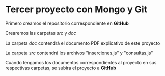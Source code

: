 # Tercer proyecto con Mongo y Git

Primero creamos el repositorio correspondiente  en **GitHub**

Crearemos las carpetas *src* y *doc*

La carpeta *doc* contendrá el documento PDF explicativo de este proyecto

La carpeta *src* contendrá los archivos "inserciones.js" y "consultas.js"

Cuando tengamos los documentos correspondientes al proyecto en sus respectivas carpetas, se subira el proyecto a **GitHub**